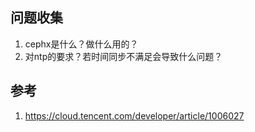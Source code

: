 

## 问题收集

1. cephx是什么？做什么用的？
2. 对ntp的要求？若时间同步不满足会导致什么问题？



## 参考

1. https://cloud.tencent.com/developer/article/1006027